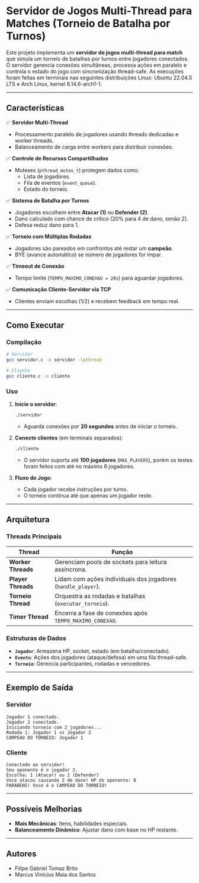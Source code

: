 # **Servidor de Jogos Multi-Thread para Matches (Torneio de Batalha por Turnos)**  

Este projeto implementa um **servidor de jogos multi-thread para match** que simula um torneio de batalhas por turnos entre jogadores conectados. O servidor gerencia conexões simultâneas, processa ações em paralelo e controla o estado do jogo com sincronização thread-safe. As execuções foram feitas em terminais nas seguintes distribuições Linux: Ubuntu 22.04.5 LTS e Arch Linux, kernel 6.14.6-arch1-1.

---

## **Características**  
✅ **Servidor Multi-Thread**  
- Processamento paralelo de jogadores usando threads dedicadas e worker threads.  
- Balanceamento de carga entre workers para distribuir conexões.  

✅ **Controle de Recursos Compartilhados**  
- Mutexes (`pthread_mutex_t`) protegem dados como:  
  - Lista de jogadores.  
  - Fila de eventos (`event_queue`).  
  - Estado do torneio.  

✅ **Sistema de Batalha por Turnos**  
- Jogadores escolhem entre **Atacar (1)** ou **Defender (2)**.  
- Dano calculado com chance de crítico (20% para 4 de dano, senão 2).  
- Defesa reduz dano para 1.  

✅ **Torneio com Múltiplas Rodadas**  
- Jogadores são pareados em confrontos até restar um **campeão**.  
- BYE (avance automático) se número de jogadores for ímpar.  

✅ **Timeout de Conexão**  
- Tempo limite (`TEMPO_MAXIMO_CONEXAO = 20s`) para aguardar jogadores.  

✅ **Comunicação Cliente-Servidor via TCP**  
- Clientes enviam escolhas (1/2) e recebem feedback em tempo real.  

---

## **Como Executar**  

### **Compilação**  
```bash
# Servidor
gcc servidor.c -o servidor -lpthread

# Cliente
gcc cliente.c -o cliente
```

### **Uso**  
1. **Inicie o servidor**:  
   ```bash
   ./servidor
   ```
   - Aguarda conexões por **20 segundos** antes de iniciar o torneio.  

2. **Conecte clientes** (em terminais separados):  
   ```bash
   ./cliente
   ```
   - O servidor suporta até **100 jogadores** (`MAX_PLAYERS`), porém os testes foram feitos com até no máximo 6 jogadores.  

3. **Fluxo do Jogo**:  
   - Cada jogador recebe instruções por turno.  
   - O torneio continua até que apenas um jogador reste.  

---

## **Arquitetura**  

### **Threads Principais**  
| Thread               | Função                                                                 |
|----------------------|-----------------------------------------------------------------------|
| **Worker Threads**   | Gerenciam pools de sockets para leitura assíncrona.                  |
| **Player Threads**   | Lidam com ações individuais dos jogadores (`handle_player`).         |
| **Torneio Thread**   | Orquestra as rodadas e batalhas (`executar_torneio`).                |
| **Timer Thread**     | Encerra a fase de conexões após `TEMPO_MAXIMO_CONEXAO`.              |

### **Estruturas de Dados**  
- **`Jogador`**: Armazena HP, socket, estado (em batalha/conectado).  
- **`Evento`**: Ações dos jogadores (ataque/defesa) em uma fila thread-safe.  
- **`Torneio`**: Gerencia participantes, rodadas e vencedores.  

---

## **Exemplo de Saída**  
### **Servidor**  
```plaintext
Jogador 1 conectado.  
Jogador 2 conectado.  
Iniciando torneio com 2 jogadores...  
Rodada 1: Jogador 1 vs Jogador 2  
CAMPEAO DO TORNEIO: Jogador 1  
```

### **Cliente**  
```plaintext
Conectado ao servidor!  
Seu oponente é o jogador 2.  
Escolha: 1 (Atacar) ou 2 (Defender)  
Voce atacou causando 2 de dano! HP do oponente: 8  
PARABENS! Voce é o CAMPEAO DO TORNEIO!  
```

---

## **Possíveis Melhorias**  
- **Mais Mecânicas**: Itens, habilidades especiais.  
- **Balanceamento Dinâmico**: Ajustar dano com base no HP restante.  

---

## **Autores**  
- Filipe Gabriel Tomaz Brito
- Marcus Vinícius Maia dos Santos
